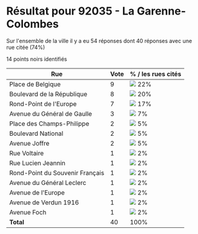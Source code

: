 # Résultat pour 92035 - La Garenne-Colombes

Sur l'ensemble de la ville il y a eu 54 réponses dont 40 réponses avec une rue citée (74%)

14 points noirs identifiés

| Rue | Vote | % / les rues cités|
|-----|------|-------------------|
| Place de Belgique | 9 | <img src="../../img/bar_22.gif" />&nbsp;22%|
| Boulevard de la République | 8 | <img src="../../img/bar_20.gif" />&nbsp;20%|
| Rond-Point de l'Europe | 7 | <img src="../../img/bar_17.gif" />&nbsp;17%|
| Avenue du Général de Gaulle | 3 | <img src="../../img/bar_7.gif" />&nbsp;7%|
| Place des Champs-Philippe | 2 | <img src="../../img/bar_5.gif" />&nbsp;5%|
| Boulevard National | 2 | <img src="../../img/bar_5.gif" />&nbsp;5%|
| Avenue Joffre | 2 | <img src="../../img/bar_5.gif" />&nbsp;5%|
| Rue Voltaire | 1 | <img src="../../img/bar_2.gif" />&nbsp;2%|
| Rue Lucien Jeannin | 1 | <img src="../../img/bar_2.gif" />&nbsp;2%|
| Rond-Point du Souvenir Français | 1 | <img src="../../img/bar_2.gif" />&nbsp;2%|
| Avenue du Général Leclerc | 1 | <img src="../../img/bar_2.gif" />&nbsp;2%|
| Avenue de l'Europe | 1 | <img src="../../img/bar_2.gif" />&nbsp;2%|
| Avenue de Verdun 1916 | 1 | <img src="../../img/bar_2.gif" />&nbsp;2%|
| Avenue Foch | 1 | <img src="../../img/bar_2.gif" />&nbsp;2%|
| **Total** | 40 | 100%|
